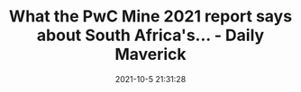 ---
"title": "What the PwC Mine 2021 report says about South Africa's... - Daily Maverick"
"date": "2021-10-5 21:31:28"
"feed_name": "GOOGLENEWSMINING"
"feed_website": "https://news.google.com/search?q=mining%2Bincident&hl=en-US&gl=US&ceid=US:en"
"feed_rss": "https://news.google.com/rss/search?q=mining%2Bincident&hl=en-US&gl=US&ceid=US:en"
"link": "https://www.dailymaverick.co.za/article/2021-10-05-mine-2021-report-pwc-crunches-the-numbers-on-south-african-mining-sectors-banner-year/"
"source": "{'href': 'https://www.dailymaverick.co.za', 'title': 'Daily Maverick'}"
"file": "_posts/2021-1-1-46d7e590450b7f8aea6d7b4a247ff6da8ecc2631.md"
"accident": "0"
"drilling": "0"
"dead": "0"
"injured": "0"
"arrested": "0"
"place": "unknown place"
"where": "unknown site"
"causes": "unknown"
"place_uri": "unknown place"
---